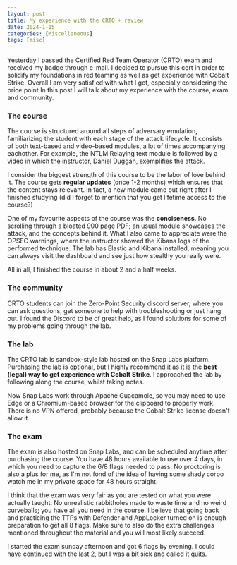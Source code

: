 ```yaml
---
layout: post
title: My experience with the CRTO + review
date: 2024-1-15
categories: [Miscellaneous]
tags: [misc]     
---
```


Yesterday I passed the Certified Red Team Operator (CRTO) exam and received my badge through e-mail. I decided to pursue this cert in order to solidify my foundations in red teaming as well as get experience with Cobalt Strike. Overall I am very satisfied with what I got, especially considering the price point.In this post I will talk about my experience with the course, exam and community.

### The course

The course is structured around all steps of adversary emulation, familiarizing the student with each stage of the attack lifecycle. It consists of both text-based and video-based modules, a lot of times accompanying eachother. For example, the NTLM Relaying text module is followed by a video in which the instructor, Daniel Duggan, exemplifies the attack.

I consider the biggest strength of this course to be the labor of love behind it. The course gets **regular updates** (once 1-2 months) which ensures that the content stays relevant. In fact, a new module came out right after I finished studying (did I forget to mention that you get lifetime access to the course?)

One of my favourite aspects of the course was the **conciseness**. No scrolling through a bloated 900 page PDF; an usual module showcases the attack, and the concepts behind it. What I also came to appreciate were the OPSEC warnings, where the instructor showed the Kibana logs of the performed technique. The lab has Elastic and Kibana installed, meaning you can always visit the dashboard and see just how stealthy you really were.

All in all, I finished the course in about 2 and a half weeks.

### The community

CRTO students can join the Zero-Point Security discord server, where you can ask questions, get someone to help with troubleshooting or just hang out. I found the Discord to be of great help, as I found solutions for some of my problems going through the lab.

### The lab

The CRTO lab is sandbox-style lab hosted on the Snap Labs platform. Purchasing the lab is optional, but I highly recommend it as it is the **best (legal) way to get experience with Cobalt Strike**. I approached the lab by following along the course, whilst taking notes.

Now Snap Labs work through Apache Guacamole, so you may need to use Edge or a Chromium-based browser for the clipboard to properly work. There is no VPN offered, probably because the Cobalt Strike license doesn't allow it.

### The exam

The exam is also hosted on Snap Labs, and can be scheduled anytime after purchasing the course. You have 48 hours available to use over 4 days, in which you need to capture the 6/8 flags needed to pass. No proctoring is also a plus for me, as I'm not fond of the idea of having some shady corpo watch me in my private space for 48 hours straight.

I think that the exam was very fair as you are tested on what you were actually taught. No unrealistic rabbitholes made to waste time and no weird curveballs; you have all you need in the course. I believe that going back and practicing the TTPs with Defender and AppLocker turned on is enough preparation to get all 8 flags. Make sure to also do the extra challenges mentioned throughout the material and you will most likely succeed.

I started the exam sunday afternoon and got 6 flags by evening. I could have continued with the last 2, but I was a bit sick and called it quits.
